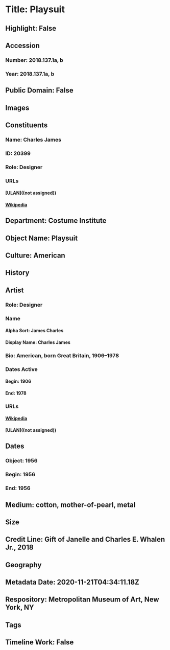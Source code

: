 # Title: Playsuit
## Highlight: False
## Accession
### Number: 2018.137.1a, b
### Year: 2018.137.1a, b
## Public Domain: False
## Images
## Constituents
### Name: Charles James
### ID: 20399
### Role: Designer
### URLs
#### [ULAN]((not assigned))
#### [Wikipedia](https://www.wikidata.org/wiki/Q5079420)
## Department: Costume Institute
## Object Name: Playsuit
## Culture: American
## History
## Artist
### Role: Designer
### Name
#### Alpha Sort: James Charles
#### Display Name: Charles James
### Bio: American, born Great Britain, 1906–1978
### Dates Active
#### Begin: 1906
#### End: 1978
### URLs
#### [Wikipedia](https://www.wikidata.org/wiki/Q5079420)
#### [ULAN]((not assigned))
## Dates
### Object: 1956
### Begin: 1956
### End: 1956
## Medium: cotton, mother-of-pearl, metal
## Size
## Credit Line: Gift of Janelle and Charles E. Whalen Jr., 2018
## Geography
## Metadata Date: 2020-11-21T04:34:11.18Z
## Respository: Metropolitan Museum of Art, New York, NY
## Tags
## Timeline Work: False